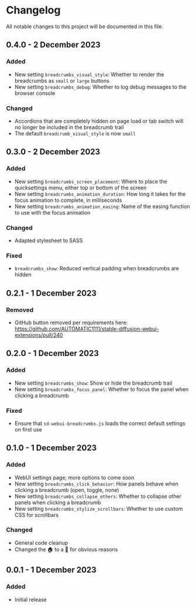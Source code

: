 # Changelog
All notable changes to this project will be documented in this file.

## 0.4.0 - 2 December 2023
### Added
- New setting `breadcrumbs_visual_style`: Whether to render the breadcrumbs as `small` or `large` buttons
- New setting `breadcrumbs_debug`: Whether to log debug messages to the browser console

### Changed
- Accordions that are completely hidden on page load or tab switch will no longer be included in the breadcrumb trail
- The default `breadcrumb_visual_style` is now `small`

## 0.3.0 - 2 December 2023
### Added
- New setting `breadcrumbs_screen_placement`: Where to place the quicksettings menu, either top or bottom of the screen
- New setting `breadcrumbs_animation_duration`: How long it takes for the focus animation to complete, in milliseconds
- New setting `breadcrumbs_animation_easing`: Name of the easing function to use with the focus animation

### Changed
- Adapted stylesheet to SASS

### Fixed
- `breadcrumbs_show`: Reduced vertical padding when breadcrumbs are hidden

## 0.2.1 - 1 December 2023
### Removed
- GitHub button removed per requirements here: https://github.com/AUTOMATIC1111/stable-diffusion-webui-extensions/pull/240

## 0.2.0 - 1 December 2023
### Added
- New setting `breadcrumbs_show`: Show or hide the breadcrumb trail
- New setting `breadcrumbs_focus_panel`: Whether to focus the panel when clicking a breadcrumb

### Fixed
- Ensure that `sd-webui-breadcrumbs.js` loads the correct default settings on first use

## 0.1.0 - 1 December 2023
### Added
- WebUI settings page; more options to come soon
- New setting `breadcrumbs_click_behavior`: How panels behave when clicking a breadcrumb (open, toggle, none)
- New setting `breadcrumbs_collapse_others`: Whether to collapse other panels when clicking a breadcrumb
- New setting `breadcrumbs_stylize_scrollbars`: Whether to use custom CSS for scrollbars

### Changed
- General code cleanup
- Changed the 🏠 to a 🍞 for obvious reasons

## 0.0.1 - 1 December 2023
### Added
- Initial release